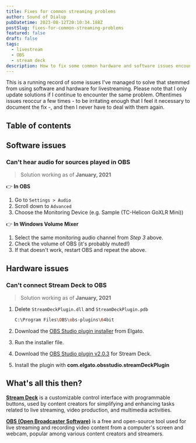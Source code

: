 ```yaml
---
title: Fixes for common streaming problems
author: Sound of Dialup
pubDatetime: 2023-08-12T20:10:34.188Z
postSlug: fixes-for-common-streaming-problems
featured: false
draft: false
tags:
  - livestream
  - OBS
  - stream deck
description: How to fix some common hardware and software issues encountered while livestreaming.
---
```


This is a running record of some issues I've managed to solve that stemmed from using software and hardware for livestreaming. Please note that I only update solutions if I continue to encounter the same problem. Oftentimes issues reoccur a few times - to be irritating enough that I feel it necessary to document the fix -, and then I never have to deal with them again.

## Table of contents

## Software issues

### Can't hear audio for sources played in OBS

> Solution working as of **January, 2021**

👉 **In OBS**

1. Go to `Settings > Audio`
2. Scroll down to `Advanced`
3. Choose the Monitoring Device (e.g. Sample (TC-Helicon GoXLR Mini))

👉 **In Windows Volume Mixer**

1. Select the same monitoring audio channel from _Step 3_ above.
2. Check the volume of OBS (it's probably muted!)
3. If that doesn't work, restart OBS and repeat the above.

## Hardware issues

### Can't connect Stream Deck to OBS

> Solution working as of **January, 2021**

1. Delete `StreamDeckPlugin.dll` and `StreamDeckPlugin.pdb`

   ```bash
   C:\Program Files\OBS\obs-plugins\64bit
   ```

2. Download the [OBS Studio plugin installer](https://edge.elgato.com/egc/windows/sd/Stream_Deck_OBS_Plugin_5.3.2.35.msi) from Elgato.

3. Run the installer file.

4. Download the [OBS Studio plugin v2.0.3](https://edge.elgato.com/egc/sd_content/com.elgato.obsstudio.streamDeckPlugin) for Stream Deck.

5. Install the plugin with **com.elgato.obsstudio.streamDeckPlugin**

## What's all this then?

**[Stream Deck](https://www.elgato.com/us/en/p/stream-deck-mk2-black)** is a customizable control interface with programmable buttons, used by content creators for simplifying and enhancing tasks related to live streaming, video production, and multimedia activities.

**[OBS (Open Broadcaster Software)](https://obsproject.com/)** is a free and open-source tool used for live streaming and recording video content from a computer's screen and webcam, popular among various content creators and streamers.
